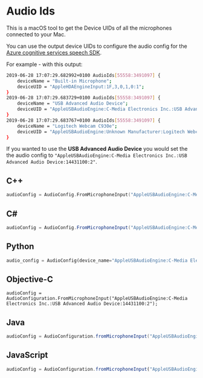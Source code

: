 # Audio Ids

This is a macOS tool to get the Device UIDs of all the microphones connected to your Mac.

You can use the output device UIDs to configure the audio config for the [Azure cognitive services speech SDK](https://docs.microsoft.com/azure/cognitive-services/speech-service/how-to-select-audio-input-devices/?WT.mc_id=academic-0000-jabenn).

For example - with this output:

```sh
2019-06-28 17:07:29.682992+0100 AudioIds[55558:3491097] {
    deviceName = "Built-in Microphone";
    deviceUID = "AppleHDAEngineInput:1F,3,0,1,0:1";
}
2019-06-28 17:07:29.683729+0100 AudioIds[55558:3491097] {
    deviceName = "USB Advanced Audio Device";
    deviceUID = "AppleUSBAudioEngine:C-Media Electronics Inc.:USB Advanced Audio Device:14431100:2";
}
2019-06-28 17:07:29.683767+0100 AudioIds[55558:3491097] {
    deviceName = "Logitech Webcam C930e";
    deviceUID = "AppleUSBAudioEngine:Unknown Manufacturer:Logitech Webcam C930e:FBA21F8E:3";
}
```

If you wanted to use the **USB Advanced Audio Device** you would set the the audio config to `"AppleUSBAudioEngine:C-Media Electronics Inc.:USB Advanced Audio Device:14431100:2"`.

## C++

```cpp
audioConfig = AudioConfig.FromMicrophoneInput("AppleUSBAudioEngine:C-Media Electronics Inc.:USB Advanced Audio Device:14431100:2");
```

## C#

```cs
audioConfig = AudioConfig.FromMicrophoneInput("AppleUSBAudioEngine:C-Media Electronics Inc.:USB Advanced Audio Device:14431100:2");
```

## Python

```python
audio_config = AudioConfig(device_name="AppleUSBAudioEngine:C-Media Electronics Inc.:USB Advanced Audio Device:14431100:2");
```

## Objective-C

```objc
audioConfig = AudioConfiguration.FromMicrophoneInput("AppleUSBAudioEngine:C-Media Electronics Inc.:USB Advanced Audio Device:14431100:2");
```

## Java

```java
audioConfig = AudioConfiguration.fromMicrophoneInput("AppleUSBAudioEngine:C-Media Electronics Inc.:USB Advanced Audio Device:14431100:2");
```

## JavaScript

```js
audioConfig = AudioConfiguration.fromMicrophoneInput("AppleUSBAudioEngine:C-Media Electronics Inc.:USB Advanced Audio Device:14431100:2");
```
